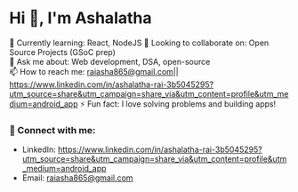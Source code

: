 # Hi 👋, I'm Ashalatha 

🌱 Currently learning: React, NodeJS 
👯 Looking to collaborate on: Open Source Projects (GSoC prep)  
💬 Ask me about: Web development, DSA, open-source  
📫 How to reach me: raiasha865@gmail.com|| https://www.linkedin.com/in/ashalatha-rai-3b5045295?utm_source=share&utm_campaign=share_via&utm_content=profile&utm_medium=android_app
⚡ Fun fact: I love solving problems and building apps!

### 🔗 Connect with me:
- LinkedIn: https://www.linkedin.com/in/ashalatha-rai-3b5045295?utm_source=share&utm_campaign=share_via&utm_content=profile&utm_medium=android_app
- Email: raiasha865@gmail.com
